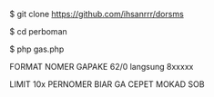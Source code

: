 $ git clone https://github.com/ihsanrrr/dorsms

$ cd perboman

$ php gas.php

FORMAT NOMER GAPAKE 62/0 langsung 8xxxxx

LIMIT 10x PERNOMER BIAR GA CEPET MOKAD SOB
